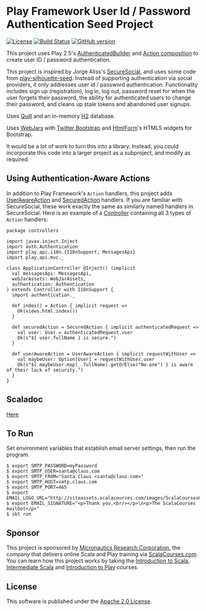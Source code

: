 # Play Framework User Id / Password Authentication Seed Project

[![License](https://img.shields.io/badge/License-Apache%202.0-blue.svg)](https://opensource.org/licenses/Apache-2.0)
[![Build Status](https://travis-ci.org/mslinn/play-authenticated.svg?branch=master)](https://travis-ci.org/mslinn/play-authenticated)
[![GitHub version](https://badge.fury.io/gh/mslinn%2Fplay-authenticated.svg)](https://badge.fury.io/gh/mslinn%2Fplay-authenticated)

This project uses Play 2.5's [AuthenticatedBuilder](https://www.playframework.com/documentation/2.5.x/api/scala/index.html#play.api.mvc.Security$$AuthenticatedBuilder) and
[Action composition](https://www.playframework.com/documentation/2.5.x/ScalaActionsComposition#Composing-actions)
to create user ID / password authentication.

This project is inspired by Jorge Aliss's [SecureSocial](http://www.securesocial.ws/),
and uses some code from [play-silhouette-seed](https://github.com/mohiva/play-silhouette-seed).
Instead of supporting authentication via social providers, it only addresses user id / password authentication.
Functionality includes sign up (registration), log in, log out, password reset for when the user forgets their password,
 the ability for authenticated users to change their password, and cleans up stale tokens and abandoned user signups.

Uses [Quill](http://getquill.io/) and an in-memory [H2](http://www.h2database.com/html/main.html) database.

Uses [WebJars](http://webjars.org/) with [Twitter Bootstrap](http://getbootstrap.com/)
and [HtmlForm](https://github.com/mslinn/html-form-scala)'s HTML5 widgets for Bootstrap.

It would be a lot of work to turn this into a library.
Instead, you could incorporate this code into a larger project as a subproject, and modify as required.

## Using Authentication-Aware Actions

In addition to Play Framework's `Action` handlers, this project adds
[UserAwareAction](http://blog.mslinn.com/play-authenticated/latest/api/index.html#auth.Authentication@UserAwareAction(f:auth.RequestWithUser[play.api.mvc.AnyContent]=>play.api.mvc.Result):play.api.mvc.Action[play.api.mvc.AnyContent])
and [SecuredAction](http://blog.mslinn.com/play-authenticated/latest/api/index.html#auth.Authentication@SecuredAction) handlers.
If you are familiar with SecureSocial, these work exactly the same as similarly named handlers in SecureSocial.
Here is an example of a [Controller](https://www.playframework.com/documentation/2.5.x/api/scala/index.html#play.api.mvc.Controller)
containing all 3 types of `Action` handlers:

```
package controllers

import javax.inject.Inject
import auth.Authentication
import play.api.i18n.{I18nSupport, MessagesApi}
import play.api.mvc._

class ApplicationController @Inject() (implicit
  val messagesApi: MessagesApi,
  webJarAssets: WebJarAssets,
  authentication: Authentication
) extends Controller with I18nSupport {
  import authentication._

  def index() = Action { implicit request =>
    Ok(views.html.index())
  }

  def securedAction = SecuredAction { implicit authenticatedRequest =>
    val user: User = authenticatedRequest.user
    Ok(s"${ user.fullName } is secure.")
  }

  def userAwareAction = UserAwareAction { implicit requestWithUser =>
    val maybeUser: Option[User] = requestWithUser.user
    Ok(s"${ maybeUser.map(_.fullName).getOrElse("No-one") } is aware of their lack of security.")
  }
}
```

## Scaladoc
[Here](http://mslinn.github.io/play-authenticated/latest/api/index.html)

## To Run
Set environment variables that establish email server settings, then run the program.

    $ export SMTP_PASSWORD=myPassword
    $ export SMTP_USER=santa@claus.com
    $ export SMTP_FROM="Santa Claus <santa@claus.com>"
    $ export SMTP_HOST=smtp.claus.com
    $ export SMTP_PORT=465
    $ export EMAIL_LOGO_URL="http://siteassets.scalacourses.com/images/ScalaCoursesHeadingLogo371x56.png"
    $ export EMAIL_SIGNATURE="<p>Thank you,<br/></p>\n<p>The ScalaCourses mailbot</p>"
    $ sbt run

## Sponsor
This project is sponsored by [Micronautics Research Corporation](http://www.micronauticsresearch.com/),
the company that delivers online Scala and Play training via [ScalaCourses.com](http://www.ScalaCourses.com).
You can learn how this project works by taking the [Introduction to Scala](http://www.ScalaCourses.com/showCourse/40),
[Intermediate Scala](http://www.ScalaCourses.com/showCourse/45) and [Introduction to Play](http://www.ScalaCourses.com/showCourse/39) courses.

## License
This software is published under the [Apache 2.0 License](http://www.apache.org/licenses/LICENSE-2.0.html).
